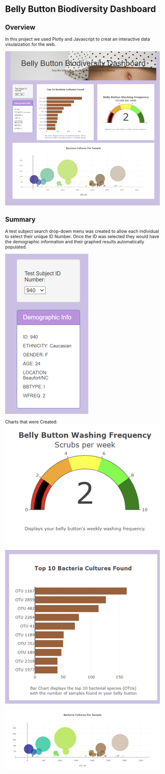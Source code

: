 # Belly Button Biodiversity Dashboard
## Overview
In this project we used Plotly and Javascript to creat an interactive data visulaization for the web. 

![Full Dashboard](Images/FullDashboard.png)

## Summary
A test subject search drop-down menu was created to allow each individual to select their unique ID Number. Once the ID was selected they would have the demographic information and their graphed results automatically populated. 

![ID Numbers and Demographics](Images/SubjectSearch.png)

Charts that were Created:
![Gauge Chart](Images/Gauge.png)

![Bar Chart](Images/BarChart.png)

![Bubble Chart](Images/Bubble.png)


